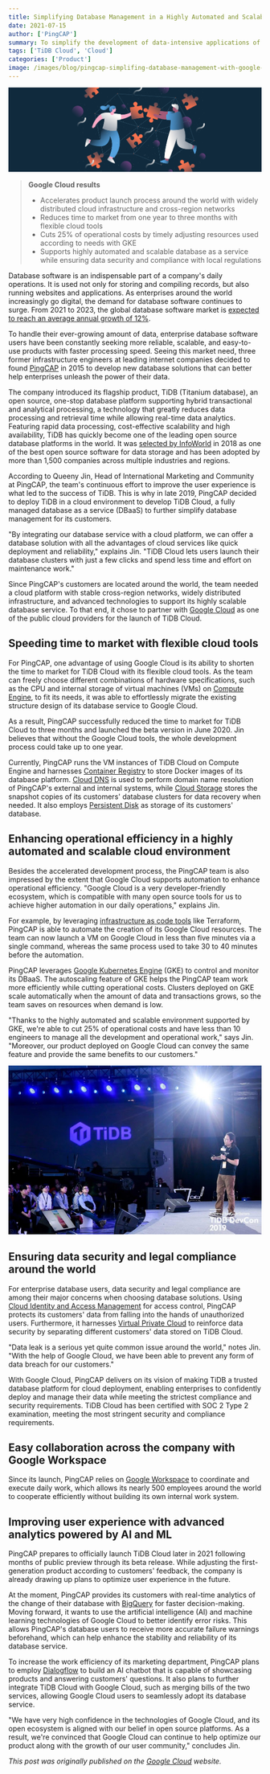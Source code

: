 ```yaml
---
title: Simplifying Database Management in a Highly Automated and Scalable Cloud Environment with Google Cloud
date: 2021-07-15
author: ['PingCAP']
summary: To simplify the development of data-intensive applications of all sizes for global enterprises, PingCAP deploys its database service on Google Cloud, creating a fully managed database-as-a-service TiDB Cloud with high automation, scalability, ease of use, and security compliance.
tags: ['TiDB Cloud', 'Cloud']
categories: ['Product']
image: /images/blog/pingcap-simplifing-database-management-with-google-cloud.jpg
---
```


![Simplifying Database Management in a Highly Automated and Scalable Cloud Environment with Google Cloud](media/pingcap-simplifying-database-management-with-google-cloud.jpg)

> **Google Cloud results**
>
>* Accelerates product launch process around the world with widely distributed cloud infrastructure and cross-region networks
>* Reduces time to market from one year to three months with flexible cloud tools
>* Cuts 25% of operational costs by timely adjusting resources used according to needs with GKE
>* Supports highly automated and scalable database as a service while ensuring data security and compliance with local regulations

Database software is an indispensable part of a company's daily operations. It is used not only for storing and compiling records, but also running websites and applications. As enterprises around the world increasingly go digital, the demand for database software continues to surge. From 2021 to 2023, the global database software market is [expected to reach an average annual growth of 12%](https://www.thebusinessresearchcompany.com/report/database-software-market).

To handle their ever-growing amount of data, enterprise database software users have been constantly seeking more reliable, scalable, and easy-to-use products with faster processing speed. Seeing this market need, three former infrastructure engineers at leading internet companies decided to found [PingCAP](https://pingcap.com/) in 2015 to develop new database solutions that can better help enterprises unleash the power of their data.

The company introduced its flagship product, TiDB (Titanium database), an open source, one-stop database platform supporting hybrid transactional and analytical processing, a technology that greatly reduces data processing and retrieval time while allowing real-time data analytics. Featuring rapid data processing, cost-effective scalability and high availability, TiDB has quickly become one of the leading open source database platforms in the world. It was [selected by InfoWorld](https://www.infoworld.com/article/3306454/the-best-open-source-software-for-data-storage-and-analytics.html) in 2018 as one of the best open source software for data storage and has been adopted by more than 1,500 companies across multiple industries and regions.

According to Queeny Jin, Head of International Marketing and Community at PingCAP, the team's continuous effort to improve the user experience is what led to the success of TiDB. This is why in late 2019, PingCAP decided to deploy TiDB in a cloud environment to develop TiDB Cloud, a fully managed database as a service (DBaaS) to further simplify database management for its customers.

"By integrating our database service with a cloud platform, we can offer a database solution with all the advantages of cloud services like quick deployment and reliability," explains Jin. "TiDB Cloud lets users launch their database clusters with just a few clicks and spend less time and effort on maintenance work."

Since PingCAP's customers are located around the world, the team needed a cloud platform with stable cross-region networks, widely distributed infrastructure, and advanced technologies to support its highly scalable database service. To that end, it chose to partner with [Google Cloud](https://cloud.google.com/) as one of the public cloud providers for the launch of TiDB Cloud.

## Speeding time to market with flexible cloud tools

For PingCAP, one advantage of using Google Cloud is its ability to shorten the time to market for TiDB Cloud with its flexible cloud tools. As the team can freely choose different combinations of hardware specifications, such as the CPU and internal storage of virtual machines (VMs) on [Compute Engine](https://cloud.google.com/compute), to fit its needs, it was able to effortlessly migrate the existing structure design of its database service to Google Cloud.

As a result, PingCAP successfully reduced the time to market for TiDB Cloud to three months and launched the beta version in June 2020. Jin believes that without the Google Cloud tools, the whole development process could take up to one year.

Currently, PingCAP runs the VM instances of TiDB Cloud on Compute Engine and harnesses [Container Registry](https://cloud.google.com/container-registry) to store Docker images of its database platform. [Cloud DNS](https://cloud.google.com/dns) is used to perform domain name resolution of PingCAP's external and internal systems, while [Cloud Storage](https://cloud.google.com/storage) stores the snapshot copies of its customers' database clusters for data recovery when needed. It also employs [Persistent Disk](https://cloud.google.com/persistent-disk) as storage of its customers' database.

## Enhancing operational efficiency in a highly automated and scalable cloud environment

Besides the accelerated development process, the PingCAP team is also impressed by the extent that Google Cloud supports automation to enhance operational efficiency. "Google Cloud is a very developer-friendly ecosystem, which is compatible with many open source tools for us to achieve higher automation in our daily operations," explains Jin.

For example, by leveraging [infrastructure as code tools](https://cloud.google.com/recommender/docs/tutorial-iac) like Terraform, PingCAP is able to automate the creation of its Google Cloud resources. The team can now launch a VM on Google Cloud in less than five minutes via a single command, whereas the same process used to take 30 to 40 minutes before the automation.

PingCAP leverages [Google Kubernetes Engine](https://cloud.google.com/kubernetes-engine) (GKE) to control and monitor its DBaaS. The autoscaling feature of GKE helps the PingCAP team work more efficiently while cutting operational costs. Clusters deployed on GKE scale automatically when the amount of data and transactions grows, so the team saves on resources when demand is low.

"Thanks to the highly automated and scalable environment supported by GKE, we're able to cut 25% of operational costs and have less than 10 engineers to manage all the development and operational work," says Jin. "Moreover, our product deployed on Google Cloud can convey the same feature and provide the same benefits to our customers."

![TiDB DevCon 2019](media/tidb-devcon-2019.jpg)

## Ensuring data security and legal compliance around the world

For enterprise database users, data security and legal compliance are among their major concerns when choosing database solutions. Using [Cloud Identity and Access Management](https://cloud.google.com/iam) for access control, PingCAP protects its customers' data from falling into the hands of unauthorized users. Furthermore, it harnesses [Virtual Private Cloud](https://cloud.google.com/vpc) to reinforce data security by separating different customers' data stored on TiDB Cloud.

"Data leak is a serious yet quite common issue around the world," notes Jin. "With the help of Google Cloud, we have been able to prevent any form of data breach for our customers."

With Google Cloud, PingCAP delivers on its vision of making TiDB a trusted database platform for cloud deployment, enabling enterprises to confidently deploy and manage their data while meeting the strictest compliance and security requirements. TiDB Cloud has been certified with SOC 2 Type 2 examination, meeting the most stringent security and compliance requirements.

## Easy collaboration across the company with Google Workspace

Since its launch, PingCAP relies on [Google Workspace](https://workspace.google.com/) to coordinate and execute daily work, which allows its nearly 500 employees around the world to cooperate efficiently without building its own internal work system.

## Improving user experience with advanced analytics powered by AI and ML

PingCAP prepares to officially launch TiDB Cloud later in 2021 following months of public preview through its beta release. While adjusting the first-generation product according to customers' feedback, the company is already drawing up plans to optimize user experience in the future.

At the moment, PingCAP provides its customers with real-time analytics of the change of their database with [BigQuery](https://cloud.google.com/bigquery) for faster decision-making. Moving forward, it wants to use the artificial intelligence (AI) and machine learning technologies of Google Cloud to better identify error risks. This allows PingCAP's database users to receive more accurate failure warnings beforehand, which can help enhance the stability and reliability of its database service.

To increase the work efficiency of its marketing department, PingCAP plans to employ [Dialogflow](https://cloud.google.com/dialogflow) to build an AI chatbot that is capable of showcasing products and answering customers' questions. It also plans to further integrate TiDB Cloud with Google Cloud, such as merging bills of the two services, allowing Google Cloud users to seamlessly adopt its database service.

"We have very high confidence in the technologies of Google Cloud, and its open ecosystem is aligned with our belief in open source platforms. As a result, we're convinced that Google Cloud can continue to help optimize our product along with the growth of our user community," concludes Jin.

_This post was originally published on the [Google Cloud](https://cloud.google.com/customers/pingcap) website._
